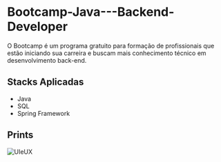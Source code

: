 # Bootcamp-Java---Backend-Developer

O Bootcamp é um programa gratuito para formação de profissionais que estão iniciando sua carreira e buscam mais conhecimento técnico em desenvolvimento back-end.

## Stacks Aplicadas

- Java
- SQL
- Spring Framework

## Prints 



![UIeUX](https://user-images.githubusercontent.com/127349318/231036809-a8ae92bd-f477-4b92-96de-26ccb7878f22.PNG)



